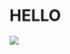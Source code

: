 <h1>
   HELLO
</h1>
<img src= '![image](https://user-images.githubusercontent.com/106019741/205009979-e64a3187-fc86-473e-b944-efed4a1c89e1.png)'>
